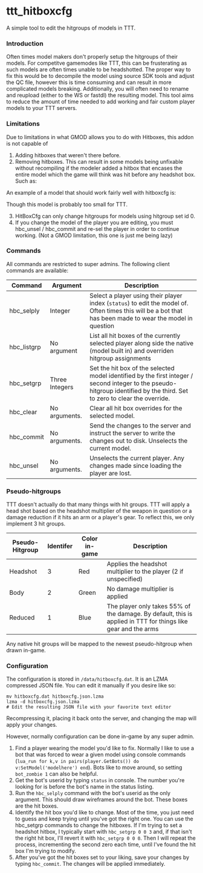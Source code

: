 # ttt_hitboxcfg
A simple tool to edit the hitgroups of models in TTT.

### Introduction
Often times model makers don't properly setup the hitgroups of their models. For competitve gamemodes like TTT, this can be frusterating as such models are often times unable to be headshotted. The proper way to fix this would be to decompile the model using source SDK tools and adjust the QC file, however this is time consuming and can result in more complicated models breaking. Additionally, you will often need to rename and reupload (either to the WS or fastdl) the resulting model. This tool aims to reduce the amount of time needed to add working and fair custom player models to your TTT servers.

### Limitations
Due to limitations in what GMOD allows you to do with Hitboxes, this addon is not capable of

1) Adding hitboxes that weren't there before.
2) Removing hitboxes. This can result in some models being unfixable without recompiling if the modeler added a hitbox that encases the entire model which the game will think was hit before any headshot box. Such as:

An example of a model that should work fairly well with hitboxcfg is:

Though this model is probably too small for TTT.

3) HitBoxCfg can only change hitgroups for models using hitgroup set id 0.
4) If you change the model of the player you are editing, you must hbc_unsel / hbc_commit and re-sel the player in order to continue working. (Not a GMOD limitation, this one is just me being lazy)

### Commands
All commands are restricted to super admins. The following client commands are available:

|Command|Argument|Description|
|-------|--------|-----------|
|hbc_selply|Integer|Select a player using their player index (`status`) to edit the model of. Often times this will be a bot that has been made to wear the model in question|
|hbc_listgrp|No argument|List all hit boxes of the currently selected player along side the native (model built in) and overriden hitgroup assignments|
|hbc_setgrp|Three Integers|Set the hit box of the selected model identified by the first integer / second integer to the pseudo-hitgroup identified by the third. Set to zero to clear the override.|
|hbc_clear|No arguments.|Clear all hit box overrides for the selected model.|
|hbc_commit|No arguments.|Send the changes to the server and instruct the server to write the changes out to disk. Unselects the current model.|
|hbc_unsel|No arguments.|Unselects the current player. Any changes made since loading the player are lost.|

### Pseudo-hitgroups
TTT doesn't actually do that many things with hit groups. TTT will apply a head shot based on the headshot multiplier of the weapon in question or a damage reduction if it hits an arm or a player's gear. To reflect this, we only implement 3 hit groups.

|Pseudo-Hitgroup|Identifer|Color in-game|Description|
|---------------|---------|-------------|-----------|
|Headshot|3|Red|Applies the headshot multiplier to the player (2 if unspecified)|
|Body|2|Green|No damage multiplier is applied|
|Reduced|1|Blue|The player only takes 55% of the damage. By default, this is applied in TTT for things like gear and the arms|

Any native hit groups will be mapped to the newest pseudo-hitgroup when drawn in-game.

### Configuration

The configuration is stored in `/data/hitboxcfg.dat`. It is an LZMA compressed JSON file. You can edit it manually if you desire like so:

```
mv hitboxcfg.dat hitboxcfg.json.lzma
lzma -d hitboxcfg.json.lzma
# Edit the resulting JSON file with your favorite text editor
```

Recompressing it,  placing it back onto the server, and changing the map will apply your changes.

However, normally configuration can be done in-game by any super admin.

1) Find a player wearing the model you'd like to fix. Normally I like to use a bot that was forced to wear a given model using console commands (`lua_run for k,v in pairs(player.GetBots()) do v:SetModel('modelhere') end`). Bots like to move around, so setting `bot_zombie 1` can also be helpful.
2) Get the bot's userid by typing `status` in console. The number you're looking for is before the bot's name in the status listing.
3) Run the `hbc_selply` command with the bot's userid as the only argument. This should draw wireframes around the bot. These boxes are the hit boxes.
4) Identify the hit box you'd like to change. Most of the time, you just need to guess and keep trying until you've got the right one. You can use the hbc_setgrp commands to change the hitboxes. If I'm trying to set a headshot hitbox, I typically start with `hbc_setgrp 0 0 3` and, if that isn't the right hit box, I'll revert it with `hbc_setgrp 0 0 0`. Then I will repeat the process, incrementing the second zero each time, until I've found the hit box I'm trying to modify.
5) After you've got the hit boxes set to your liking, save your changes by typing `hbc_commit`. The changes will be applied immediately.